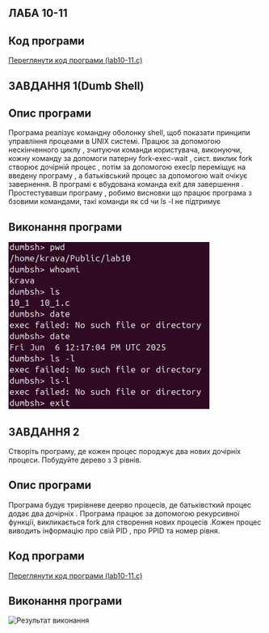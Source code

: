 ## ЛАБА 10-11 

## Код програми
[Переглянути код програми (lab10-11.c)](lab10_1.c)


## ЗАВДАННЯ 1(Dumb Shell)


## Опис програми
Програма реалізує командну оболонку shell, щоб показати принципи управління процеами в UNIX  системі. Працює за допомогою нескінченного циклу , зчитуючи команди користувача, виконуючи, кожну команду за допомоги патерну fork-exec-wait , сист. виклик fork створює дочірній процес , потім за допомогою execlp переміщує на введену програму , а батьківський процес за допомогою wait очікує завернення. В програмі є вбудована команда exit для завершення . Простестувавши програму , робимо висновки що працює програма з бзовими командами, такі команди як cd чи ls -l  не підтримує



## Виконання програми

![Результат виконання](10_1.png)



## ЗАВДАННЯ 2

Створіть програму, де кожен процес породжує два нових дочірніх процеси. Побудуйте дерево з 3 рівнів.


## Опис програми

Програма будує трирівневе деерво процесів, де батьківсткий процес додає два дочірніх . Програма працює за допомогою рекурсивної функції, викликається fork для створення нових процесів .Кожен процес виводить інформацію про свій PID , про PPID та номер рівня. 


## Код програми
[Переглянути код програми (lab10-11.c)](lab10_2.c)

## Виконання програми

![Результат виконання](10_2.png)



